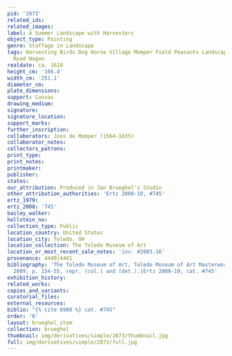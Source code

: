 ```yaml
---
pid: '2873'
related_ids: 
related_images: 
label: A Summer Landscape with Harvesters
object_type: Painting
genre: Staffage in Landscape
tags: Harvesting Birds Dog Horse Village Momper Field Peasants Landscape Labor Cart
  Road Wagon
realdate: ca. 1610
height_cm: '166.4'
width_cm: '251.1'
diameter_cm: 
plate_dimensions: 
support: Canvas
drawing_medium: 
signature: 
signature_location: 
support_marks: 
further_inscription: 
collaborators: Joos de Momper (1564-1635)
collaborator_notes: 
collectors_patrons: 
print_type: 
print_notes: 
printmaker: 
publisher: 
states: 
our_attribution: Produced in Jan Brueghel's Studio
other_attribution_authorities: 'Ertz 2008-10, #745'
ertz_1979: 
ertz_2008: '745'
bailey_walker: 
hollstein_no: 
collection_type: Public
location_country: United States
location_city: Toledo, OH
location_collection: The Toledo Museum of Art
location_or_most_recent_sale_notes: 'inv. #2003.16'
provenance: 4440|4441
bibliography: 'The Toledo Museum of Art, Toledo Museum of Art Masterworks, Toledo,
  2009, p. 154-55, repr. (col.) and (det.).|Ertz 2008-10, cat. #745'
exhibition_history: 
related_works: 
copies_and_variants: 
curatorial_files: 
external_resources: 
biblio: "{% cite 8900 %} cat. #745"
order: '0'
layout: brueghel_item
collection: brueghel
thumbnail: img/derivatives/simple/2873/thumbnail.jpg
full: img/derivatives/simple/2873/full.jpg
---
```


